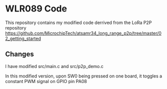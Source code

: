 # WLR089 Code
This repository contains my modified code derrived from the LoRa P2P repository https://github.com/MicrochipTech/atsamr34_long_range_p2p/tree/master/02_getting_started

## Changes
I have modified src/main.c and src/p2p_demo.c

In this modified version, upon SW0 being pressed on one board, it toggles a constant PWM signal on GPIO pin PA08
